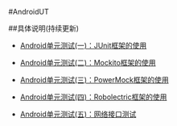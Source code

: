 #AndroidUT

##具体说明(持续更新)

- [Android单元测试(一)：JUnit框架的使用](http://blog.csdn.net/qq_17766199/article/details/78243176)

- [Android单元测试(二)：Mockito框架的使用](http://blog.csdn.net/qq_17766199/article/details/78450007)

- [Android单元测试(三)：PowerMock框架的使用](http://blog.csdn.net/qq_17766199/article/details/78573390)

- [Android单元测试(四)：Robolectric框架的使用](http://blog.csdn.net/qq_17766199/article/details/78710177)

- [Android单元测试(五)：网络接口测试](http://blog.csdn.net/qq_17766199/article/details/78881992)


